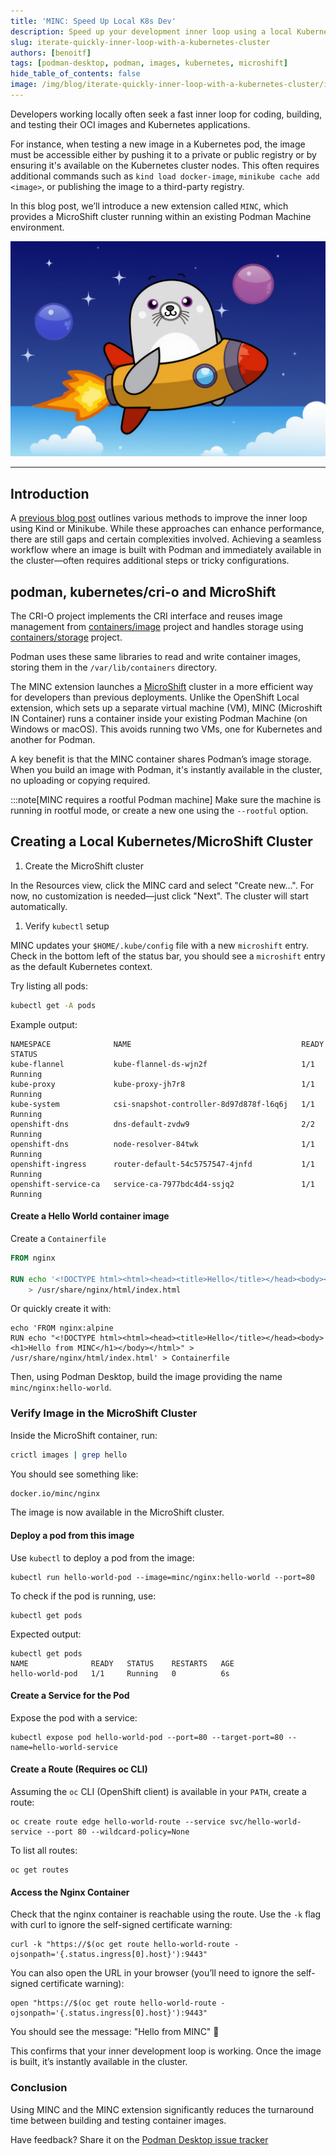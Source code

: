 ```yaml
---
title: 'MINC: Speed Up Local K8s Dev'
description: Speed up your development inner loop using a local Kubernetes cluster powered by MicroShift in a container.
slug: iterate-quickly-inner-loop-with-a-kubernetes-cluster
authors: [benoitf]
tags: [podman-desktop, podman, images, kubernetes, microshift]
hide_table_of_contents: false
image: /img/blog/iterate-quickly-inner-loop-with-a-kubernetes-cluster/iterate-quickly-inner-loop-with-a-kubernetes-cluster.png
---
```


Developers working locally often seek a fast inner loop for coding, building, and testing their OCI images and Kubernetes applications.

For instance, when testing a new image in a Kubernetes pod, the image must be accessible either by pushing it to a private or public registry or by ensuring it's available on the Kubernetes cluster nodes. This often requires additional commands such as `kind load docker-image`, `minikube cache add <image>`, or publishing the image to a third-party registry.

In this blog post, we’ll introduce a new extension called `MINC`, which provides a MicroShift cluster running within an existing Podman Machine environment.

![hero](/img/blog/iterate-quickly-inner-loop-with-a-kubernetes-cluster/iterate-quickly-inner-loop-with-a-kubernetes-cluster.png)

<!--truncate-->

---

## Introduction

A [previous blog post](https://podman-desktop.io/blog/sharing-podman-images-with-kubernetes-cluster) outlines various methods to improve the inner loop using Kind or Minikube. While these approaches can enhance performance, there are still gaps and certain complexities involved. Achieving a seamless workflow where an image is built with Podman and immediately available in the cluster—often requires additional steps or tricky configurations.

## podman, kubernetes/cri-o and MicroShift

The CRI-O project implements the CRI interface and reuses image management from [containers/image](https://github.com/containers/image) project and handles storage using [containers/storage](https://github.com/containers/storage) project.

Podman uses these same libraries to read and write container images, storing them in the `/var/lib/containers` directory.

The MINC extension launches a [MicroShift](https://github.com/openshift/microshift) cluster in a more efficient way for developers than previous deployments. Unlike the OpenShift Local extension, which sets up a separate virtual machine (VM), MINC (Microshift IN Container) runs a container inside your existing Podman Machine (on Windows or macOS). This avoids running two VMs, one for Kubernetes and another for Podman.

A key benefit is that the MINC container shares Podman’s image storage. When you build an image with Podman, it's instantly available in the cluster, no uploading or copying required.

:::note[MINC requires a rootful Podman machine]
Make sure the machine is running in rootful mode, or create a new one using the `--rootful` option.

## Creating a Local Kubernetes/MicroShift Cluster

1. Create the MicroShift cluster

In the Resources view, click the MINC card and select "Create new…". For now, no customization is needed—just click "Next". The cluster will start automatically.

1. Verify `kubectl` setup

MINC updates your `$HOME/.kube/config` file with a new `microshift` entry. Check in the bottom left of the status bar, you should see a `microshift` entry as the default Kubernetes context.

Try listing all pods:

```bash
kubectl get -A pods
```

Example output:

```shell
NAMESPACE              NAME                                      READY   STATUS
kube-flannel           kube-flannel-ds-wjn2f                     1/1     Running
kube-proxy             kube-proxy-jh7r8                          1/1     Running
kube-system            csi-snapshot-controller-8d97d878f-l6q6j   1/1     Running
openshift-dns          dns-default-zvdw9                         2/2     Running
openshift-dns          node-resolver-84twk                       1/1     Running
openshift-ingress      router-default-54c5757547-4jnfd           1/1     Running
openshift-service-ca   service-ca-7977bdc4d4-ssjq2               1/1     Running

```

#### Create a Hello World container image

Create a `Containerfile`

```Dockerfile
FROM nginx

RUN echo '<!DOCTYPE html><html><head><title>Hello</title></head><body><h1>Hello from MINC</h1></body></html>' \
    > /usr/share/nginx/html/index.html
```

Or quickly create it with:

```shell
echo 'FROM nginx:alpine
RUN echo "<!DOCTYPE html><html><head><title>Hello</title></head><body><h1>Hello from MINC</h1></body></html>" > /usr/share/nginx/html/index.html' > Containerfile
```

Then, using Podman Desktop, build the image providing the name `minc/nginx:hello-world`.

### Verify Image in the MicroShift Cluster

Inside the MicroShift container, run:

```bash
crictl images | grep hello
```

You should see something like:

```bash
docker.io/minc/nginx                                                                     hello-world               e7032b219ab03       51.1MB
```

The image is now available in the MicroShift cluster.

#### Deploy a pod from this image

Use `kubectl` to deploy a pod from the image:

```shell
kubectl run hello-world-pod --image=minc/nginx:hello-world --port=80
```

To check if the pod is running, use:

```shell
kubectl get pods
```

Expected output:

```shell
kubectl get pods
NAME              READY   STATUS    RESTARTS   AGE
hello-world-pod   1/1     Running   0          6s
```

#### Create a Service for the Pod

Expose the pod with a service:

```shell
kubectl expose pod hello-world-pod --port=80 --target-port=80 --name=hello-world-service
```

#### Create a Route (Requires oc CLI)

Assuming the `oc` CLI (OpenShift client) is available in your `PATH`, create a route:

```shell
oc create route edge hello-world-route --service svc/hello-world-service --port 80 --wildcard-policy=None
```

To list all routes:

```
oc get routes
```

#### Access the Nginx Container

Check that the nginx container is reachable using the route. Use the `-k` flag with curl to ignore the self-signed certificate warning:

```shell
curl -k "https://$(oc get route hello-world-route -ojsonpath='{.status.ingress[0].host}'):9443"
```

You can also open the URL in your browser (you’ll need to ignore the self-signed certificate warning):

```shell
open "https://$(oc get route hello-world-route -ojsonpath='{.status.ingress[0].host}'):9443"
```

You should see the message: "Hello from MINC" 🎉

This confirms that your inner development loop is working. Once the image is built, it’s instantly available in the cluster.

### Conclusion

Using MINC and the MINC extension significantly reduces the turnaround time between building and testing container images.

Have feedback? Share it on the [Podman Desktop issue tracker](https://github.com/podman-desktop/podman-desktop/issues)
